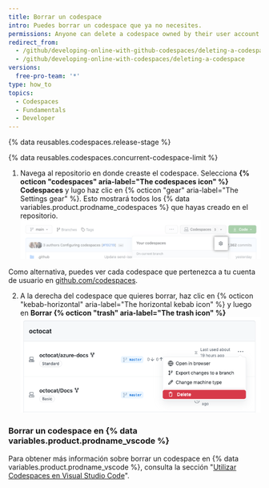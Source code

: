 ```yaml
---
title: Borrar un codespace
intro: Puedes borrar un codespace que ya no necesites.
permissions: Anyone can delete a codespace owned by their user account.
redirect_from:
  - /github/developing-online-with-github-codespaces/deleting-a-codespace
  - /github/developing-online-with-codespaces/deleting-a-codespace
versions:
  free-pro-team: '*'
type: how_to
topics:
  - Codespaces
  - Fundamentals
  - Developer
---
```


{% data reusables.codespaces.release-stage %}

{% data reusables.codespaces.concurrent-codespace-limit %}

1. Navega al repositorio en donde creaste el codespace. Selecciona **{% octicon "codespaces" aria-label="The codespaces icon" %} Codespaces** y lugo haz clic en {% octicon "gear" aria-label="The Settings gear" %}. Esto mostrará todos los {% data variables.product.prodname_codespaces %} que hayas creado en el repositorio. ![Pestaña de codespaces](/assets/images/help/codespaces/codespaces-manage.png)

  Como alternativa, puedes ver cada codespace que pertenezca a tu cuenta de usuario en [github.com/codespaces](https://github.com/codespaces).

2. A la derecha del codespace que quieres borrar, haz clic en {% octicon "kebab-horizontal" aria-label="The horizontal kebab icon" %} y luego en **Borrar {% octicon "trash" aria-label="The trash icon" %}** ![Botón de borrar](/assets/images/help/codespaces/delete-codespace.png)

### Borrar un codespace en {% data variables.product.prodname_vscode %}

Para obtener más información sobre borrar un codespace en {% data variables.product.prodname_vscode %}, consulta la sección "[Utilizar Codespaces en Visual Studio Code](/codespaces/developing-in-codespaces/using-codespaces-in-visual-studio-code#deleting-a-codespace-in-visual-studio-code)".
